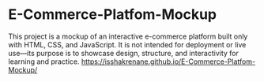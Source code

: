 # E-Commerce-Platfom-Mockup
This project is a mockup of an interactive e-commerce platform built only with HTML, CSS, and JavaScript. It is not intended for deployment or live use—its purpose is to showcase design, structure, and interactivity for learning and practice.
https://isshakrenane.github.io/E-Commerce-Platfom-Mockup/ 
